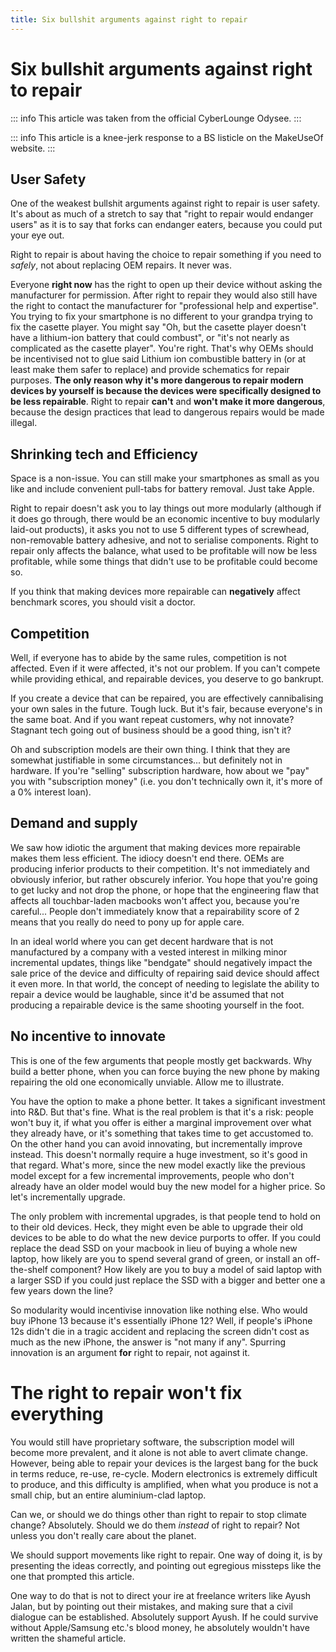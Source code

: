 ```yaml
---
title: Six bullshit arguments against right to repair
---
```


# Six bullshit arguments against right to repair

::: info
This article was taken from the official CyberLounge Odysee.
:::

::: info
This article is a knee-jerk response to a BS listicle on the MakeUseOf website.
:::

## User Safety

One of the weakest bullshit arguments against right to repair is user safety. It's about as much of  a stretch to say that "right to repair would endanger users" as it is to say that forks can endanger eaters, because you could put your eye out.

Right to repair is about having the choice to repair something if you need to *safely*, not about replacing OEM repairs. It never was.

Everyone **right now** has the right to open up their device without asking the manufacturer for permission. After right to repair they would also still have the right to contact the manufacturer for "professional help and expertise". You trying to fix your smartphone is no different to your grandpa trying to fix the casette player. You might say "Oh, but the casette player doesn't have a lithium-ion battery that could combust", or "it's not nearly as complicated as the casette player". You're right. That's why OEMs should be incentivised not to glue said Lithium ion combustible battery in (or at least make them safer to replace) and provide schematics for repair purposes. **The only reason why it's more dangerous to repair modern devices by yourself is because the devices were specifically designed to be less repairable**. Right to repair **can't** and **won't make it more dangerous**, because the design practices that lead to dangerous repairs would be made illegal.

## Shrinking tech and Efficiency

Space is a non-issue. You can still make your smartphones as small as you like and include convenient pull-tabs for battery removal. Just take Apple.

Right to repair doesn't ask you to lay things out more modularly (although if it does go through, there would be an economic incentive to buy modularly laid-out products), it asks you not to use 5 different types of screwhead, non-removable battery adhesive, and not to serialise components. Right to repair only affects the balance, what used to be profitable will now be less profitable, while some things that didn't use to be profitable could become so.

If you think that making devices more repairable can **negatively** affect benchmark scores, you should visit a doctor.

## Competition

Well, if everyone has to abide by the same rules, competition is not affected. Even if it were affected, it's not our problem. If you can't compete while providing ethical, and repairable devices, you deserve to go bankrupt.

If you create a device that can be repaired, you are effectively cannibalising your own sales in the future. Tough luck. But it's fair, because everyone's in the same boat. And if you want repeat customers, why not innovate? Stagnant tech going out of business should be a good thing, isn't it?

Oh and subscription models are their own thing. I think that they are somewhat justifiable in some circumstances... but definitely not in hardware. If you're "selling" subscription hardware, how about we "pay" you with "subscription money" (i.e. you don't technically own it, it's more of a 0% interest loan).

## Demand and supply

We saw how idiotic the argument that making devices more repairable makes them less efficient. The idiocy doesn't end there. OEMs are producing inferior products to their competition. It's not immediately and obviously inferior, but rather obscurely inferior. You hope that you're going to get lucky and not drop the phone, or hope that the engineering flaw that affects all touchbar-laden macbooks won't affect you, because you're careful... People don't immediately know that a repairability score of 2 means that you really do need to pony up for apple care.

In an ideal world where you can get decent hardware that is not manufactured by a company with a vested interest in milking minor incremental updates, things like "bendgate" should negatively impact the sale price of the device and difficulty of repairing said device should affect it even more. In that world, the concept of needing to legislate the ability to repair a device would be laughable, since it'd be assumed that not producing a repairable device is the same shooting yourself in the foot.

## No incentive to innovate

This is one of the few arguments that people mostly get backwards. Why build a better phone, when you can force buying the new phone by making repairing the old one economically unviable. Allow me to illustrate.

You have the option to make a phone better. It takes a significant investment into R&D. But that's fine. What is the real problem is that it's a risk: people won't buy it, if what you offer is either a marginal improvement over what they already have, or it's something that takes time to get accustomed to. On the other hand you can avoid innovating, but incrementally improve instead. This doesn't normally require a huge investment, so it's good in that regard. What's more, since the new model exactly like the previous model except for a few incremental improvements, people who don't already have an older model would buy the new model for a higher price. So let's incrementally upgrade.

The only problem with incremental upgrades, is that people tend to hold on to their old devices. Heck, they might even be able to upgrade their old devices to be able to do what the new device purports to offer. If you could replace the dead SSD on your macbook in lieu of buying a whole new laptop, how likely are you to spend several grand of green, or install an off-the-shelf component? How likely are you to buy a model of said laptop with a larger SSD if you could just replace the SSD with a bigger and better one a few years down the line?

So modularity would incentivise innovation like nothing else. Who would buy iPhone 13 because it's essentially iPhone 12? Well, if people's iPhone 12s didn't die in a tragic accident and replacing the screen didn't cost as much as the new iPhone, the answer is "not many if any". Spurring innovation is an argument **for** right to repair, not against it.

# The right to repair won't fix everything

You would still have proprietary software, the subscription model will become more prevalent, and it alone is not able to avert climate change. However, being able to repair your devices is the largest bang for the buck in terms reduce, re-use, re-cycle. Modern electronics is extremely difficult to produce, and this difficulty is amplified, when what you produce is not a small chip, but an entire aluminium-clad laptop.

Can we, or should we do things other than right to repair to stop climate change? Absolutely. Should we do them *instead* of right to repair? Not unless you don't really care about the planet.

We should support movements like right to repair. One way of doing it, is by presenting the ideas correctly, and pointing out egregious missteps like the one that prompted this article.

One way to do that is not to direct your ire at freelance writers like Ayush Jalan, but by pointing out their mistakes, and making sure that a civil dialogue can be established. Absolutely support Ayush. If he could survive without Apple/Samsung etc.'s blood money, he absolutely wouldn't have written the shameful article.
